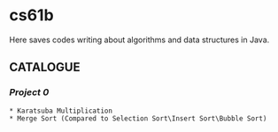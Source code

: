 # cs61b
Here saves codes writing about algorithms and data structures in Java.  

## CATALOGUE
### ***Project 0***
    * Karatsuba Multiplication
    * Merge Sort (Compared to Selection Sort\Insert Sort\Bubble Sort)
